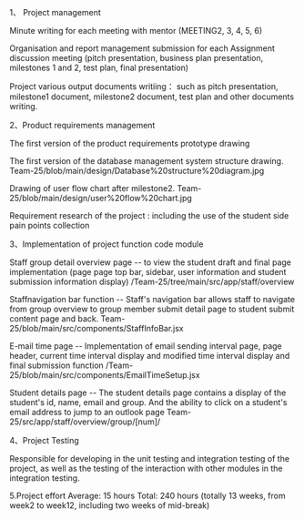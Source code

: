 
1、 Project management

  Minute writing for each meeting with mentor (MEETING2, 3, 4, 5, 6)
  
  Organisation and report management submission for each Assignment discussion meeting (pitch presentation, business plan presentation, milestones 1 and 2, test plan, final presentation)
  
  Project various output documents writiing： such as pitch presentation, milestone1 document, milestone2 document, test plan and other documents writing.
  
  
  
2、Product requirements management

  The first version of the product requirements prototype drawing
  
  The first version of the database management system structure drawing. Team-25/blob/main/design/Database%20structure%20diagram.jpg 
  
  Drawing of user flow chart after milestone2.  Team-25/blob/main/design/user%20flow%20chart.jpg 
  
  Requirement research of the project : including the use of the student side pain points collection 
  
  
  
 3、Implementation of project function code module
  
  Staff group detail overview page  -- to view the student draft and final page implementation (page page top bar, sidebar, user information and student submission            information display) /Team-25/tree/main/src/app/staff/overview
  

   Staffnavigation bar function	-- Staff's navigation bar allows staff to navigate from group overview to group member submit detail page to student submit content page and   back. Team-25/blob/main/src/components/StaffInfoBar.jsx

  E-mail time page  -- Implementation of email sending interval page, page header,    current time interval display and modified time interval display and final submission   function   /Team-25/blob/main/src/components/EmailTimeSetup.jsx

 Student details page -- The student details page contains a display of the student's id, name, email and group. And the ability to click on a student's   email address to   jump to an outlook page  Team-25/src/app/staff/overview/group/[num]/
  
  
   
   
4、Project Testing	

Responsible for developing in the unit testing and integration testing of the project, as well as the testing of the interaction with other modules in the integration testing.


5.Project effort Average: 15 hours
Total: 240 hours (totally 13 weeks, from week2 to week12, including two weeks of mid-break)
